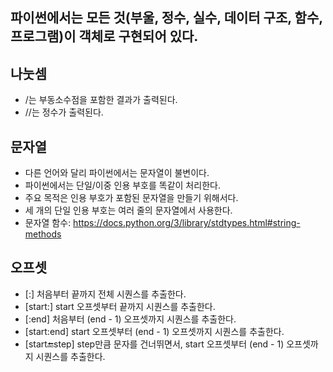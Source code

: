 ## 파이썬에서는 모든 것(부울, 정수, 실수, 데이터 구조, 함수, 프로그램)이 객체로 구현되어 있다.

## 나눗셈
- /는 부동소수점을 포함한 결과가 출력된다.
- //는 정수가 출력된다.

## 문자열
- 다른 언어와 달리 파이썬에서는 문자열이 불변이다.
- 파이썬에서는 단일/이중 인용 부호를 똑같이 처리한다.
 - 주요 목적은 인용 부호가 포함된 문자열을 만들기 위해서다.
- 세 개의 단일 인용 부호는 여러 줄의 문자열에서 사용한다.
- 문자열 함수: https://docs.python.org/3/library/stdtypes.html#string-methods

## 오프셋
- [:] 처음부터 끝까지 전체 시퀀스를 추출한다.
- [start:] start 오프셋부터 끝까지 시퀀스를 추출한다.
- [:end] 처음부터 (end - 1) 오프셋까지 시퀀스를 추출한다.
- [start:end] start 오프셋부터 (end - 1) 오프셋까지 시퀀스를 추출한다.
- [start:end:step] step만큼 문자를 건너뛰면서, start 오프셋부터 (end - 1) 오프셋까지 시퀀스를 추출한다.
